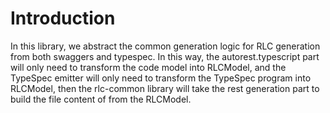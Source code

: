 # Introduction

In this library, we abstract the common generation logic for RLC generation from both swaggers and typespec. In this way, the autorest.typescript part will only need to transform the code model into RLCModel, and the TypeSpec emitter will only need to transform the TypeSpec program into RLCModel, then the rlc-common library will take the rest generation part to build the file content of from the RLCModel.
